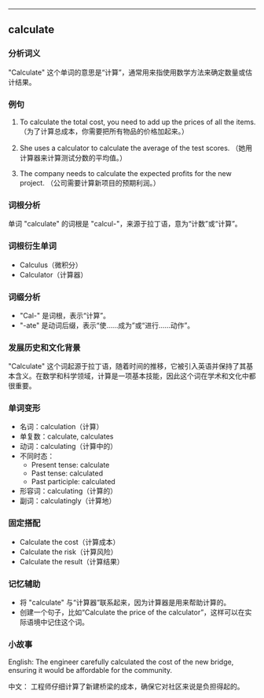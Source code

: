 
---------------
## calculate
### 分析词义
"Calculate" 这个单词的意思是“计算”，通常用来指使用数学方法来确定数量或估计结果。

### 例句
1. To calculate the total cost, you need to add up the prices of all the items.
   （为了计算总成本，你需要把所有物品的价格加起来。）

2. She uses a calculator to calculate the average of the test scores.
   （她用计算器来计算测试分数的平均值。）

3. The company needs to calculate the expected profits for the new project.
   （公司需要计算新项目的预期利润。）

### 词根分析
单词 "calculate" 的词根是 "calcul-"，来源于拉丁语，意为“计数”或“计算”。

### 词根衍生单词
- Calculus（微积分）
- Calculator（计算器）

### 词缀分析
- "Cal-" 是词根，表示“计算”。
- "-ate" 是动词后缀，表示“使……成为”或“进行……动作”。

### 发展历史和文化背景
"Calculate" 这个词起源于拉丁语，随着时间的推移，它被引入英语并保持了其基本含义。在数学和科学领域，计算是一项基本技能，因此这个词在学术和文化中都很重要。

### 单词变形
- 名词：calculation（计算）
- 单复数：calculate, calculates
- 动词：calculating（计算中的）
- 不同时态：
  - Present tense: calculate
  - Past tense: calculated
  - Past participle: calculated
- 形容词：calculating（计算的）
- 副词：calculatingly（计算地）

### 固定搭配
- Calculate the cost（计算成本）
- Calculate the risk（计算风险）
- Calculate the result（计算结果）

### 记忆辅助
- 将 "calculate" 与“计算器”联系起来，因为计算器是用来帮助计算的。
- 创建一个句子，比如“Calculate the price of the calculator”，这样可以在实际语境中记住这个词。

### 小故事
English:
The engineer carefully calculated the cost of the new bridge, ensuring it would be affordable for the community.

中文：
工程师仔细计算了新建桥梁的成本，确保它对社区来说是负担得起的。

